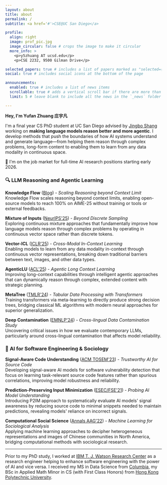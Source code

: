 ```yaml
---
layout: about
title: about
permalink: /
subtitle: <a href='#'>CSE@UC San Diego</a>

profile:
  align: right
  image: prof_pic.jpg
  image_circular: false # crops the image to make it circular
  more_info: >
    <p>y5zhuang AT ucsd.edu</p>
    <p>CSE 2232, 9500 Gilman Drive</p>

selected_papers: true # includes a list of papers marked as "selected={true}"
social: true # includes social icons at the bottom of the page

announcements:
  enabled: true # includes a list of news items
  scrollable: true # adds a vertical scroll bar if there are more than 3 news items
  limit: 5 # leave blank to include all the news in the `_news` folder

---
```

**Hey, I'm Yufan Zhuang 庄宇凡**

I'm a final year CS PhD student at UC San Diego advised by [Jingbo Shang](https://shangjingbo1226.github.io/) working on **making language models reason better and more agentic**. I develop methods that push the boundaries of how AI systems understand and generate language—from helping them reason through complex problems, long-form content to enabling them to learn from any data modality in continuous space.

👋 I'm on the job market for full-time AI research positions starting early 2026.

### 🔍 **LLM Reasoning and Agentic Learning**
**Knowledge Flow** ([Blog](https://yufanzhuang.notion.site/knowledge-flow)) - *Scaling Reasoning beyond Context Limit*  
Knowledge Flow scales reasoning beyond context limits, enabling open-source models to reach 100% on AIME-25 without training or tools or external feedbacks.

**Mixture of Inputs** ([NeurIPS'25](https://arxiv.org/abs/2505.14827)) - *Beyond Discrete Sampling*  
Exploring continuous mixture approaches that fundamentally improve how language models reason through complex problems by operating in continuous vector space rather than discrete tokens.

**Vector-ICL** ([ICLR'25](https://arxiv.org/abs/2410.05629)) - *Cross-Modal In-Context Learning*  
Enabling models to learn from any data modality in-context through continuous vector representations, breaking down traditional barriers between text, images, and other data types.

**AgenticLU** ([ACL'25](https://arxiv.org/abs/2502.15920)) - *Agentic Long Context Learning*  
Improving long-context capabilities through intelligent agentic approaches that can dynamically reason through complex, extended content with strategic planning.

**MetaTree** ([TMLR'24](https://arxiv.org/abs/2402.03774)) - *Tabular Data Processing with Transformers*  
Training transformers via meta-learning to directly produce strong decision trees, bridging classical ML algorithms with modern neural approaches for superior generalization.

**Deep Contamination** ([EMNLP'24](https://arxiv.org/abs/2406.13236)) - *Cross-lingual Data Contamination Study*  
Uncovering critical issues in how we evaluate contemporary LLMs, particularly around cross-lingual contamination that affects model reliability.

### 🔬 **AI for Software Engineering & Sociology**
**Signal-Aware Code Understanding** ([ACM TOSEM'23](https://dl.acm.org/doi/10.1145/3597202)) - *Trustworthy AI for Source Code*  
Developing signal-aware AI models for software vulnerability detection that focus on learning task-relevant source code features rather than spurious correlations, improving model robustness and reliability.

**Prediction-Preserving Input Minimization** ([ESEC/FSE'21](https://2021.esec-fse.org/details/fse-2021-papers/14/Probing-Model-Signal-Awareness-via-Prediction-Preserving-Input-Minimization)) - *Probing AI Model Understanding*  
Introducing P2IM approach to systematically evaluate AI models' signal awareness by reducing source code to minimal snippets needed to maintain predictions, revealing models' reliance on incorrect signals.

**Computational Social Science** ([Annals AAG'22](https://www.tandfonline.com/doi/abs/10.1080/24694452.2022.2042180)) - *Machine Learning for Sociological Analysis*  
Applying machine learning approaches to decipher heterogeneous representations and images of Chinese communities in North America, bridging computational methods with sociological research.

---

Prior to my PhD study, I worked at [IBM T. J. Watson Research Center](https://research.ibm.com/labs/yorktown-heights) as a research engineer helping to enhance software engineering with the power of AI and vice versa. I received my MS in Data Science from [Columbia](https://datascience.columbia.edu/), my BSc in Applied Math Minor in CS (with First Class Honors) from [Hong Kong Polytechnic University](https://www.polyu.edu.hk/ama/).
